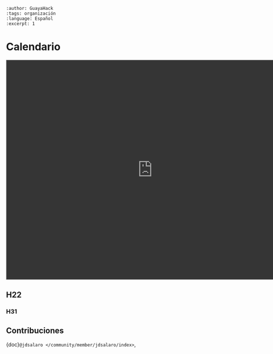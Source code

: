 ```{post} 2023-06-30
:author: GuayaHack
:tags: organización
:language: Español
:excerpt: 1
```

# Calendario

<div class="responsiveCal">
<iframe src="https://calendar.google.com/calendar/embed?height=600&wkst=1&bgcolor=%2385ff54&ctz=America%2FBogota&src=Z3VheWFoYWNrQGdtYWlsLmNvbQ&color=%23039BE5" style="border:solid 1px #777; filter: invert(.9) saturate(1.2) hue-rotate(145deg);"  width="800" height="600" frameborder="0" scrolling="no"></iframe>
</div>

## H22

### H31

## Contribuciones 

{doc}`@jdsalaro </community/member/jdsalaro/index>`,

